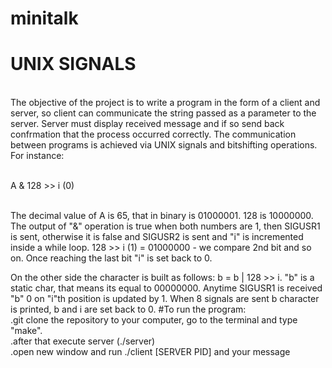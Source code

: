 # minitalk


# UNIX SIGNALS

<br>The objective of the project is to write a program in the form of a client and server, so client can communicate the string passed as a parameter to the server. Server must display received message and if so send back confrmation that the process occurred correctly. The communication between programs is achieved via UNIX signals and bitshifting operations. For instance:

<br>A & 128 >> i (0)

<br>The decimal value of A is 65, that in binary is 01000001. 128 is 10000000. The output of "&" operation is true when both numbers are 1, then SIGUSR1 is sent, otherwise it is false and SIGUSR2 is sent and "i" is incremented inside a while loop. 128 >> i (1) = 01000000 - we compare 2nd bit and so on. Once reaching the last bit "i" is set back to 0.

On the other side the character is built as follows: b = b | 128 >> i. "b" is a static char, that means its equal to 00000000. Anytime SIGUSR1 is received "b" 0 on "i"th position is updated by 1. When 8 signals are sent b character is printed, b and i are set back to 0.
#To run the program:<br/>
.git clone the repository to your computer, go to the terminal and type "make".<br/>
.after that execute server (./server)<br/>
.open new window and run ./client [SERVER PID] and your message
